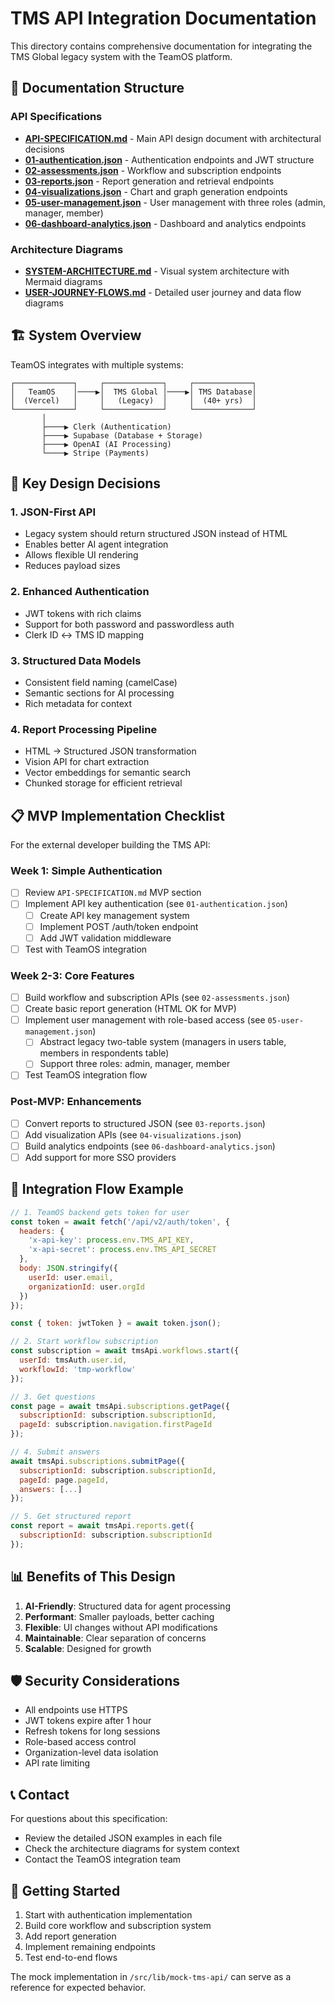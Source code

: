 # TMS API Integration Documentation

This directory contains comprehensive documentation for integrating the TMS Global legacy system with the TeamOS platform.

## 📁 Documentation Structure

### API Specifications
- **[API-SPECIFICATION.md](./API-SPECIFICATION.md)** - Main API design document with architectural decisions
- **[01-authentication.json](./01-authentication.json)** - Authentication endpoints and JWT structure
- **[02-assessments.json](./02-assessments.json)** - Workflow and subscription endpoints
- **[03-reports.json](./03-reports.json)** - Report generation and retrieval endpoints
- **[04-visualizations.json](./04-visualizations.json)** - Chart and graph generation endpoints
- **[05-user-management.json](./05-user-management.json)** - User management with three roles (admin, manager, member)
- **[06-dashboard-analytics.json](./06-dashboard-analytics.json)** - Dashboard and analytics endpoints

### Architecture Diagrams
- **[SYSTEM-ARCHITECTURE.md](./SYSTEM-ARCHITECTURE.md)** - Visual system architecture with Mermaid diagrams
- **[USER-JOURNEY-FLOWS.md](./USER-JOURNEY-FLOWS.md)** - Detailed user journey and data flow diagrams

## 🏗️ System Overview

TeamOS integrates with multiple systems:

```
┌─────────────┐     ┌─────────────┐     ┌─────────────┐
│   TeamOS    │────▶│  TMS Global │────▶│ TMS Database│
│  (Vercel)   │     │   (Legacy)  │     │  (40+ yrs)  │
└─────────────┘     └─────────────┘     └─────────────┘
       │                                         
       ├────▶ Clerk (Authentication)            
       ├────▶ Supabase (Database + Storage)     
       ├────▶ OpenAI (AI Processing)            
       └────▶ Stripe (Payments)                 
```

## 🔑 Key Design Decisions

### 1. **JSON-First API**
- Legacy system should return structured JSON instead of HTML
- Enables better AI agent integration
- Allows flexible UI rendering
- Reduces payload sizes

### 2. **Enhanced Authentication**
- JWT tokens with rich claims
- Support for both password and passwordless auth
- Clerk ID ↔ TMS ID mapping

### 3. **Structured Data Models**
- Consistent field naming (camelCase)
- Semantic sections for AI processing
- Rich metadata for context

### 4. **Report Processing Pipeline**
- HTML → Structured JSON transformation
- Vision API for chart extraction
- Vector embeddings for semantic search
- Chunked storage for efficient retrieval

## 📋 MVP Implementation Checklist

For the external developer building the TMS API:

### Week 1: Simple Authentication
- [ ] Review `API-SPECIFICATION.md` MVP section
- [ ] Implement API key authentication (see `01-authentication.json`)
  - [ ] Create API key management system
  - [ ] Implement POST /auth/token endpoint
  - [ ] Add JWT validation middleware
- [ ] Test with TeamOS integration

### Week 2-3: Core Features
- [ ] Build workflow and subscription APIs (see `02-assessments.json`)
- [ ] Create basic report generation (HTML OK for MVP)
- [ ] Implement user management with role-based access (see `05-user-management.json`)
  - [ ] Abstract legacy two-table system (managers in users table, members in respondents table)
  - [ ] Support three roles: admin, manager, member
- [ ] Test TeamOS integration flow

### Post-MVP: Enhancements
- [ ] Convert reports to structured JSON (see `03-reports.json`)
- [ ] Add visualization APIs (see `04-visualizations.json`)
- [ ] Build analytics endpoints (see `06-dashboard-analytics.json`)
- [ ] Add support for more SSO providers

## 🔄 Integration Flow Example

```javascript
// 1. TeamOS backend gets token for user
const token = await fetch('/api/v2/auth/token', {
  headers: {
    'x-api-key': process.env.TMS_API_KEY,
    'x-api-secret': process.env.TMS_API_SECRET
  },
  body: JSON.stringify({
    userId: user.email,
    organizationId: user.orgId
  })
});

const { token: jwtToken } = await token.json();

// 2. Start workflow subscription
const subscription = await tmsApi.workflows.start({
  userId: tmsAuth.user.id,
  workflowId: 'tmp-workflow'
});

// 3. Get questions
const page = await tmsApi.subscriptions.getPage({
  subscriptionId: subscription.subscriptionId,
  pageId: subscription.navigation.firstPageId
});

// 4. Submit answers
await tmsApi.subscriptions.submitPage({
  subscriptionId: subscription.subscriptionId,
  pageId: page.pageId,
  answers: [...]
});

// 5. Get structured report
const report = await tmsApi.reports.get({
  subscriptionId: subscription.subscriptionId
});
```

## 📊 Benefits of This Design

1. **AI-Friendly**: Structured data for agent processing
2. **Performant**: Smaller payloads, better caching
3. **Flexible**: UI changes without API modifications
4. **Maintainable**: Clear separation of concerns
5. **Scalable**: Designed for growth

## 🛡️ Security Considerations

- All endpoints use HTTPS
- JWT tokens expire after 1 hour
- Refresh tokens for long sessions
- Role-based access control
- Organization-level data isolation
- API rate limiting

## 📞 Contact

For questions about this specification:
- Review the detailed JSON examples in each file
- Check the architecture diagrams for system context
- Contact the TeamOS integration team

## 🚀 Getting Started

1. Start with authentication implementation
2. Build core workflow and subscription system
3. Add report generation
4. Implement remaining endpoints
5. Test end-to-end flows

The mock implementation in `/src/lib/mock-tms-api/` can serve as a reference for expected behavior.